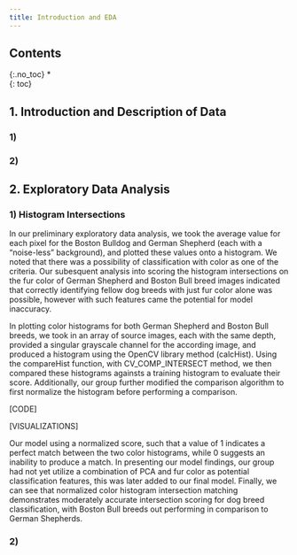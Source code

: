 ```yaml
---
title: Introduction and EDA
---
```


## Contents
{:.no_toc}
*  
{: toc}



## 1. Introduction and Description of Data

### 1) 

### 2) 

## 2. Exploratory Data Analysis

### 1) Histogram Intersections

In our preliminary exploratory data analysis, we took the average value for each pixel for the Boston Bulldog and German Shepherd (each with a “noise-less” background), and plotted these values onto a histogram. We noted that there was a possibility of classification with color as one of the criteria. Our subesquent analysis into scoring the histogram intersections on the fur color of German Shepherd and Boston Bull breed images indicated that correctly identifying fellow dog breeds with just fur color alone was possible, however with such features came the potential for model inaccuracy.

In plotting color histograms for both German Shepherd and Boston Bull breeds, we took in an array of source images, each with the same depth, provided a singular grayscale channel for the according image, and produced a histogram using the OpenCV library method (calcHist). Using the compareHist function, with CV_COMP_INTERSECT method, we then compared these histograms againsts a training histogram to evaluate their score. Additionally, our group further modified the comparison algorithm to first normalize the histogram before performing a comparison. 

[CODE]

[VISUALIZATIONS]

[Bull_knn_r2]: /Images/EDA%20Images/Bull_knn_r2.png

Our model using a normalized score, such that a value of 1 indicates a perfect match between the two color histograms, while 0 suggests an inability to produce a match. In presenting our model findings, our group had not yet utilize a combination of PCA and fur color as potential classification features, this was later added to our final model. Finally, we can see that normalized color histogram intersection matching demonstrates moderately accurate intersection scoring for dog breed classification, with Boston Bull breeds out performing in comparison to German Shepherds.

### 2)
